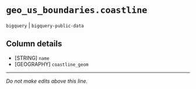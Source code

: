 # `geo_us_boundaries.coastline`
`bigquery` | `bigquery-public-data`

## Column details
* [STRING]    `name`
* [GEOGRAPHY] `coastline_geom`

-------------------------------------------------------------------------------
*Do not make edits above this line.*
